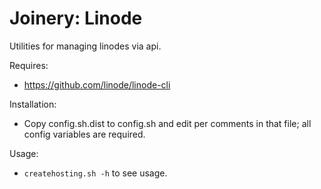 # Joinery: Linode

Utilities for managing linodes via api.

Requires:
* https://github.com/linode/linode-cli


Installation:
* Copy config.sh.dist to config.sh and edit per comments in that file; all config
  variables are required.

Usage: 
* `createhosting.sh -h` to see usage.